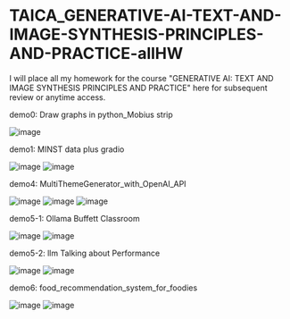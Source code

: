 # TAICA_GENERATIVE-AI-TEXT-AND-IMAGE-SYNTHESIS-PRINCIPLES-AND-PRACTICE-allHW
I will place all my homework for the course "GENERATIVE AI: TEXT AND IMAGE SYNTHESIS PRINCIPLES AND PRACTICE" here for subsequent review or anytime access.


demo0: Draw graphs in python_Mobius strip

![image](https://github.com/user-attachments/assets/76681cd9-ec3d-4624-9da1-d16d312aaa65)

demo1: MINST data plus gradio

![image](https://github.com/user-attachments/assets/8f14a603-69cb-48ec-b524-65d36c4f4588)
![image](https://github.com/user-attachments/assets/b65e9b4b-1b61-4c47-afd7-a236c5b61e8b)

demo4: MultiThemeGenerator_with_OpenAI_API

![image](https://github.com/user-attachments/assets/e2dd4d74-8983-4c39-b30f-a2d7e4642a3b)
![image](https://github.com/user-attachments/assets/e481b3a0-aa8e-4507-8adb-3f4fed684919)
![image](https://github.com/user-attachments/assets/bf004889-5ec9-47f5-b352-ffe9d7768d5a)

demo5-1: Ollama Buffett Classroom 

![image](https://github.com/user-attachments/assets/30d4420b-17e0-4aba-aace-d44542b1dc3c)
![image](https://github.com/user-attachments/assets/20340fc4-0c19-45ac-9f75-416d9f01d898)

demo5-2: llm Talking about Performance

![image](https://github.com/user-attachments/assets/c73e62cd-3d2d-4707-9879-fb0999763112)
![image](https://github.com/user-attachments/assets/558edfbc-f396-4a56-875b-1c52df9e76f2)

demo6: food_recommendation_system_for_foodies

![image](https://github.com/user-attachments/assets/1c0b9f9a-2a9f-44c7-86f8-5815debae22e)
![image](https://github.com/user-attachments/assets/fac3e021-41b3-4681-b76d-95849df85289)




